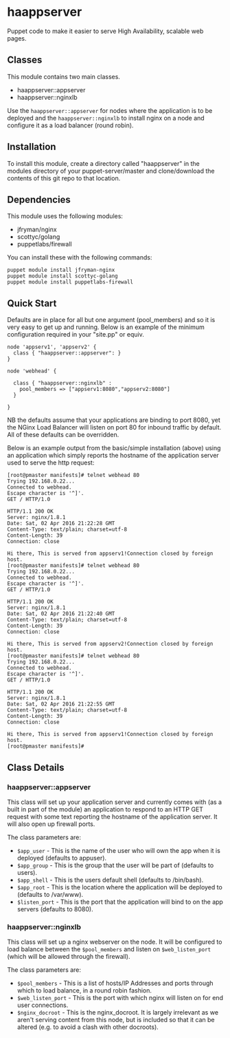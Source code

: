 # haappserver
Puppet code to make it easier to serve High Availability, scalable web pages.

## Classes
This module contains two main classes.
- haappserver::appserver
- haappserver::nginxlb

Use the `haappserver::appserver` for nodes where the application is to be deployed and the `haappserver::nginxlb` to install nginx on a node and configure it as a load balancer (round robin).

## Installation

To install this module, create a directory called "haappserver" in the modules directory of your puppet-server/master and clone/download the contents of this git repo to that location.

## Dependencies
This module uses the following modules:
* jfryman/nginx
* scottyc/golang
* puppetlabs/firewall

You can install these with the following commands:
```
puppet module install jfryman-nginx
puppet module install scottyc-golang
puppet module install puppetlabs-firewall
```

## Quick Start
Defaults are in place for all but one argument (pool_members) and so it is very easy to get up and running. Below is an example of the minimum configuration required in your "site.pp" or equiv.

```
node 'appserv1', 'appserv2' {
  class { "haappserver::appserver": }
}

node 'webhead' {

  class { "haappserver::nginxlb" :
    pool_members => ["appserv1:8080","appserv2:8080"]
  }

}
```

NB the defaults assume that your applications are binding to port 8080, yet the NGinx Load Balancer will listen on port 80 for inbound traffic by default. All of these defaults can be overridden.

Below is an example output from the basic/simple installation (above) using an application which simply reports the hostname of the application server used to serve the http request:

```
[root@pmaster manifests]# telnet webhead 80
Trying 192.168.0.22...
Connected to webhead.
Escape character is '^]'.
GET / HTTP/1.0

HTTP/1.1 200 OK
Server: nginx/1.8.1
Date: Sat, 02 Apr 2016 21:22:28 GMT
Content-Type: text/plain; charset=utf-8
Content-Length: 39
Connection: close

Hi there, This is served from appserv1!Connection closed by foreign host.
[root@pmaster manifests]# telnet webhead 80
Trying 192.168.0.22...
Connected to webhead.
Escape character is '^]'.
GET / HTTP/1.0

HTTP/1.1 200 OK
Server: nginx/1.8.1
Date: Sat, 02 Apr 2016 21:22:40 GMT
Content-Type: text/plain; charset=utf-8
Content-Length: 39
Connection: close

Hi there, This is served from appserv2!Connection closed by foreign host.
[root@pmaster manifests]# telnet webhead 80
Trying 192.168.0.22...
Connected to webhead.
Escape character is '^]'.
GET / HTTP/1.0

HTTP/1.1 200 OK
Server: nginx/1.8.1
Date: Sat, 02 Apr 2016 21:22:55 GMT
Content-Type: text/plain; charset=utf-8
Content-Length: 39
Connection: close

Hi there, This is served from appserv1!Connection closed by foreign host.
[root@pmaster manifests]#
```

## Class Details

### haappserver::appserver

This class will set up your application server and currently comes with (as a built in part of the module) an application to respond to an HTTP GET request with some text reporting the hostname of the application server. It will also open up firewall ports.

The class parameters are:
* `$app_user` - This is the name of the user who will own the app when it is deployed (defaults to appuser).
* `$app_group` - This is the group that the user will be part of (defaults to users).
* `$app_shell` - This is the users default shell (defaults to /bin/bash).
* `$app_root` - This is the location where the application will be deployed to (defaults to /var/www).
* `$listen_port` - This is the port that the application will bind to on the app servers (defaults to 8080). 

### haappserver::nginxlb

This class will set up a nginx webserver on the node. It will be configured to load balance between the `$pool_members` and listen on `$web_listen_port` (which will be allowed through the firewall).

The class parameters are:
* `$pool_members`    - This is a list of hosts/IP Addresses and ports through which to load balance, in a round robin fashion.
* `$web_listen_port` - This is the port with which nginx will listen on for end user connections.
* `$nginx_docroot`   - This is the nginx_docroot. It is largely irrelevant as we aren't serving content from this node, but is included so that it can be altered (e.g. to avoid a clash with other docroots).

